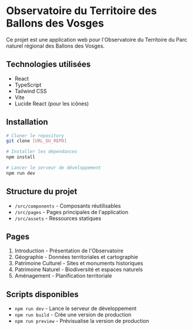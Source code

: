 # Observatoire du Territoire des Ballons des Vosges

Ce projet est une application web pour l'Observatoire du Territoire du Parc naturel régional des Ballons des Vosges.

## Technologies utilisées

- React
- TypeScript
- Tailwind CSS
- Vite
- Lucide React (pour les icônes)

## Installation

```bash
# Cloner le repository
git clone [URL_DU_REPO]

# Installer les dépendances
npm install

# Lancer le serveur de développement
npm run dev
```

## Structure du projet

- `/src/components` - Composants réutilisables
- `/src/pages` - Pages principales de l'application
- `/src/assets` - Ressources statiques

## Pages

1. Introduction - Présentation de l'Observatoire
2. Géographie - Données territoriales et cartographie
3. Patrimoine Culturel - Sites et monuments historiques
4. Patrimoine Naturel - Biodiversité et espaces naturels
5. Aménagement - Planification territoriale

## Scripts disponibles

- `npm run dev` - Lance le serveur de développement
- `npm run build` - Crée une version de production
- `npm run preview` - Prévisualise la version de production